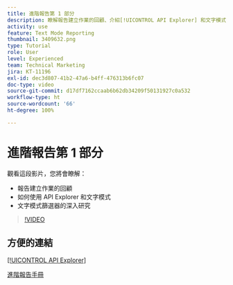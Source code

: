 ```yaml
---
title: 進階報告第 1 部分
description: 瞭解報告建立作業的回顧、介紹[!UICONTROL API Explorer] 和文字模式，以及對文字模式篩選器的深入研究。
activity: use
feature: Text Mode Reporting
thumbnail: 3409632.png
type: Tutorial
role: User
level: Experienced
team: Technical Marketing
jira: KT-11196
exl-id: dec3d807-41b2-47a6-b4ff-476313b6fc07
doc-type: video
source-git-commit: d17df7162ccaab6b62db34209f50131927c0a532
workflow-type: ht
source-wordcount: '66'
ht-degree: 100%

---
```


# 進階報告第 1 部分

觀看這段影片，您將會瞭解：

* 報告建立作業的回顧
* 如何使用 API Explorer 和文字模式
* 文字模式篩選器的深入研究

>[!VIDEO](https://video.tv.adobe.com/v/3409632/?quality=12&learn=on&enablevpops)

## 方便的連結

[[!UICONTROL API Explorer]](https://developer.adobe.com/workfront/api-explorer/)

[進階報告手冊](/help/assets/advanced-reporting-manual.pdf)
